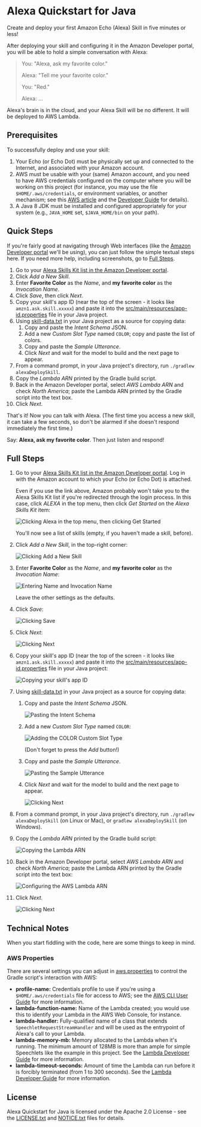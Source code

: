 # Alexa Quickstart for Java

Create and deploy your first Amazon Echo (Alexa) Skill in five minutes or less!

After deploying your skill and configuring it in the Amazon Developer portal,
you will be able to hold a simple conversation with Alexa:

> You: "Alexa, ask my favorite color."
> 
> Alexa: "Tell me your favorite color."
> 
> You: "Red."
> 
> Alexa: ...

Alexa's brain is in the cloud, and your Alexa Skill will be no different. It
will be deployed to AWS Lambda.

## Prerequisites

To successfully deploy and use your skill:
 
 1. Your Echo (or Echo Dot) must be physically set up and connected to the
    Internet, and associated with your Amazon account.
 1. AWS must be usable with your (same) Amazon account, and you need to have
    AWS credentials configured on the computer where you will be working on this
    project (for instance, you may use the file `$HOME/.aws/credentials`, or
    environment variables, or another mechanism; see this
    [AWS article](https://aws.amazon.com/blogs/security/a-new-and-standardized-way-to-manage-credentials-in-the-aws-sdks/)
    and the [Developer Guide](http://docs.aws.amazon.com/sdk-for-java/v1/developer-guide/credentials.html)
    for details).
 1. A Java 8 JDK must be installed and configured appropriately for your system
    (e.g., `JAVA_HOME` set, `$JAVA_HOME/bin` on your path).

## Quick Steps

If you're fairly good at navigating through Web interfaces (like the
[Amazon Developer portal](https://developer.amazon.com/) we'll be using), you
can just follow the simple textual steps here. If you need more help, including
screenshots, go to [Full Steps](#full-steps).

 1. Go to your
    [Alexa Skills Kit list in the Amazon Developer portal](https://developer.amazon.com/edw/home.html#/skills/list).
 1. Click *Add a New Skill*.
 1. Enter **Favorite Color** as the *Name*, and **my favorite color** as the
    *Invocation Name*.
 1. Click *Save*, then click *Next*.
 1. Copy your skill's app ID (near the top of the screen - it looks like
    `amzn1.ask.skill.xxxxx`) and paste it into the
    [src/main/resources/app-id.properties](src/main/resources/app-id.properties)
    file in your Java project.
 1. Using [skill-data.txt](skill-data.txt) in your Java project as a source for
    copying data:
    1. Copy and paste the *Intent Schema* JSON.
    1. Add a new *Custom Slot Type* named `COLOR`; copy and paste the list of
       colors.
    1. Copy and paste the *Sample Utterance*.
    1. Click *Next* and wait for the model to build and the next page to appear.
 1. From a command prompt, in your Java project's directory, run
    `./gradlew alexaDeploySkill`.
 1. Copy the *Lambda ARN* printed by the Gradle build script.
 1. Back in the Amazon Developer portal, select *AWS Lambda ARN* and check
    *North America*; paste the Lambda ARN printed by the Gradle script into the
    text box.
 1. Click *Next*.

That's it! Now you can talk with Alexa. (The first time you access a new skill,
it can take a few seconds, so don't be alarmed if she doesn't respond
immediately the first time.)

Say: **Alexa, ask my favorite color**. Then just listen and respond!

## Full Steps

 1. Go to your
    [Alexa Skills Kit list in the Amazon Developer portal](https://developer.amazon.com/edw/home.html#/skills/list).
    Log in with the Amazon account to which your Echo (or Echo Dot) is attached.
    
    Even if you use the link above, Amazon probably won't take you to the Alexa
    Skills Kit list if you're redirected through the login process. In this
    case, click *ALEXA* in the top menu, then click *Get Started* on the *Alexa
    Skills Kit* item:
    
    ![Clicking Alexa in the top menu, then clicking Get Started](readme-files/01.png)
    
    You'll now see a list of skills (empty, if you haven't made a skill, before).
 1. Click *Add a New Skill*, in the top-right corner:
    
    ![Clicking Add a New Skill](readme-files/02.png)
 1. Enter **Favorite Color** as the *Name*, and **my favorite color** as the
    *Invocation Name*:
    
    ![Entering Name and Invocation Name](readme-files/03.png)
    
    Leave the other settings as the defaults.
 1. Click *Save*:
    
    ![Clicking Save](readme-files/04.png)
 1. Click *Next*:
    
    ![Clicking Next](readme-files/05.png)
 1. Copy your skill's app ID (near the top of the screen - it looks like
    `amzn1.ask.skill.xxxxx`) and paste it into the
    [src/main/resources/app-id.properties](src/main/resources/app-id.properties)
    file in your Java project:
    
    ![Copying your skill's app ID](readme-files/06.png)
 1. Using [skill-data.txt](skill-data.txt) in your Java project as a source for
    copying data:
    1. Copy and paste the *Intent Schema* JSON.
    
       ![Pasting the Intent Schema](readme-files/07.png)
    1. Add a new *Custom Slot Type* named `COLOR`:
       
       ![Adding the COLOR Custom Slot Type](readme-files/08.png)
       
       (Don't forget to press the *Add* button!)
    1. Copy and paste the *Sample Utterance*.
       
       ![Pasting the Sample Utterance](readme-files/09.png)
    1. Click *Next* and wait for the model to build and the next page to appear.
       
       ![Clicking Next](readme-files/05.png)
 1. From a command prompt, in your Java project's directory, run
    `./gradlew alexaDeploySkill` (on Linux or Mac), or
    `gradlew alexaDeploySkill` (on Windows).
 1. Copy the *Lambda ARN* printed by the Gradle build script:
    
    ![Copying the Lambda ARN](readme-files/10.png)
 1. Back in the Amazon Developer portal, select *AWS Lambda ARN* and check
    *North America*; paste the Lambda ARN printed by the Gradle script into the
    text box:
    
    ![Configuring the AWS Lambda ARN](readme-files/11.png)
 1. Click *Next*.
    
    ![Clicking Next](readme-files/05.png)

## Technical Notes

When you start fiddling with the code, here are some things to keep in mind.

### AWS Properties

There are several settings you can adjust in [aws.properties](aws.properties) to
control the Gradle script's interaction with AWS:

 * **profile-name:** Credentials profile to use if you're using a
   `$HOME/.aws/credentials` file for access to AWS; see the
   [AWS CLI User Guide](http://docs.aws.amazon.com/cli/latest/userguide/cli-multiple-profiles.html)
   for more information.
 * **lambda-function-name:** Name of the Lambda created; you would use this to
   identify your Lambda in the AWS Web Console, for instance.
 * **lambda-handler:** Fully-qualified name of a class that extends
   `SpeechletRequestStreamHandler` and will be used as the entrypoint of Alexa's
   call to your Lambda.
 * **lambda-memory-mb:** Memory allocated to the Lambda when it's running. The
   minimum amount of 128MB is more than ample for simple Speechlets like the
   example in this project. See the
   [Lambda Developer Guide](http://docs.aws.amazon.com/lambda/latest/dg/lambda-introduction-function.html)
   for more information.
 * **lambda-timeout-seconds:** Amount of time the Lambda can run before it is
   forcibly terminated (from 1 to 300 seconds). See the
   [Lambda Developer Guide](http://docs.aws.amazon.com/lambda/latest/dg/lambda-introduction-function.html)
   for more information.

## License

Alexa Quickstart for Java is licensed under the Apache 2.0 License - see the
[LICENSE.txt](LICENSE.txt) and [NOTICE.txt](NOTICE.txt) files for details.
